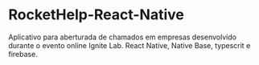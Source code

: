 # RocketHelp-React-Native
Aplicativo para aberturada de chamados em empresas desenvolvido durante o evento online Ignite Lab.  React Native, Native Base, typescrit e firebase.
